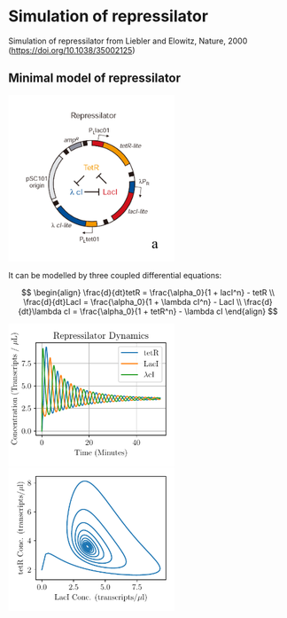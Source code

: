 # Simulation of repressilator
Simulation of repressilator from Liebler and Elowitz, Nature, 2000 (https://doi.org/10.1038/35002125)

## Minimal model of repressilator

<img src="repressilator_schematic.png" alt="A beautiful scenery" width="300"/>

It can be modelled by three coupled differential equations:

$$
\begin{align}
\frac{d}{dt}tetR = \frac{\alpha_0}{1 + lacI^n} - tetR \\
\frac{d}{dt}LacI = \frac{\alpha_0}{1 + \lambda cI^n} - LacI \\
\frac{d}{dt}\lambda cI = \frac{\alpha_0}{1 + tetR^n} - \lambda cI
\end{align}
$$

<img src="repressilator.png" alt="A beautiful scenery" width="300"/>


<img src="tetr_vs_laci.png" alt="A beautiful scenery" width="300"/>
